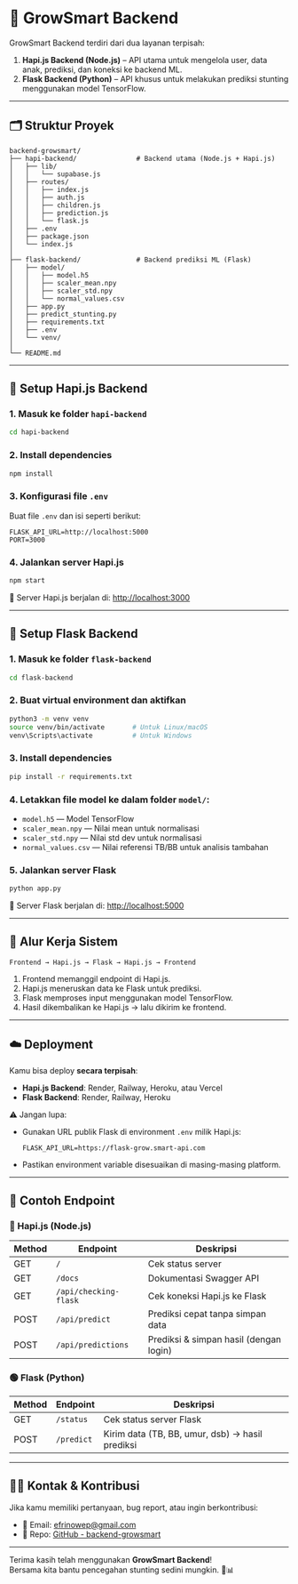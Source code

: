 # 🌱 GrowSmart Backend

GrowSmart Backend terdiri dari dua layanan terpisah:

1. **Hapi.js Backend (Node.js)** – API utama untuk mengelola user, data anak, prediksi, dan koneksi ke backend ML.
2. **Flask Backend (Python)** – API khusus untuk melakukan prediksi stunting menggunakan model TensorFlow.

---

## 🗂 Struktur Proyek

```
backend-growsmart/
├── hapi-backend/               # Backend utama (Node.js + Hapi.js)
│   ├── lib/
│   │   └── supabase.js
│   ├── routes/
│   │   ├── index.js
│   │   ├── auth.js
│   │   ├── children.js
│   │   ├── prediction.js
│   │   └── flask.js
│   ├── .env
│   ├── package.json
│   └── index.js
│
├── flask-backend/              # Backend prediksi ML (Flask)
│   ├── model/
│   │   ├── model.h5
│   │   ├── scaler_mean.npy
│   │   ├── scaler_std.npy
│   │   └── normal_values.csv
│   ├── app.py
│   ├── predict_stunting.py
│   ├── requirements.txt
│   ├── .env
│   └── venv/
│
└── README.md
```

---

## 🚀 Setup Hapi.js Backend

### 1. Masuk ke folder `hapi-backend`

```bash
cd hapi-backend
```

### 2. Install dependencies

```bash
npm install
```

### 3. Konfigurasi file `.env`

Buat file `.env` dan isi seperti berikut:

```env
FLASK_API_URL=http://localhost:5000
PORT=3000
```

### 4. Jalankan server Hapi.js

```bash
npm start
```

📌 Server Hapi.js berjalan di: [http://localhost:3000](http://localhost:3000)

---

## 🧠 Setup Flask Backend

### 1. Masuk ke folder `flask-backend`

```bash
cd flask-backend
```

### 2. Buat virtual environment dan aktifkan

```bash
python3 -m venv venv
source venv/bin/activate       # Untuk Linux/macOS
venv\Scripts\activate          # Untuk Windows
```

### 3. Install dependencies

```bash
pip install -r requirements.txt
```

### 4. Letakkan file model ke dalam folder `model/`:

- `model.h5` — Model TensorFlow
- `scaler_mean.npy` — Nilai mean untuk normalisasi
- `scaler_std.npy` — Nilai std dev untuk normalisasi
- `normal_values.csv` — Nilai referensi TB/BB untuk analisis tambahan

### 5. Jalankan server Flask

```bash
python app.py
```

📌 Server Flask berjalan di: [http://localhost:5000](http://localhost:5000)

---

## 🔄 Alur Kerja Sistem

```text
Frontend → Hapi.js → Flask → Hapi.js → Frontend
```

1. Frontend memanggil endpoint di Hapi.js.
2. Hapi.js meneruskan data ke Flask untuk prediksi.
3. Flask memproses input menggunakan model TensorFlow.
4. Hasil dikembalikan ke Hapi.js → lalu dikirim ke frontend.

---

## ☁️ Deployment

Kamu bisa deploy **secara terpisah**:

- **Hapi.js Backend**: Render, Railway, Heroku, atau Vercel
- **Flask Backend**: Render, Railway, Heroku

⚠️ Jangan lupa:

- Gunakan URL publik Flask di environment `.env` milik Hapi.js:

  ```env
  FLASK_API_URL=https://flask-grow.smart-api.com
  ```

- Pastikan environment variable disesuaikan di masing-masing platform.

---

## 📡 Contoh Endpoint

### 🔷 Hapi.js (Node.js)

| Method | Endpoint               | Deskripsi                                 |
|--------|------------------------|-------------------------------------------|
| GET    | `/`                    | Cek status server                         |
| GET    | `/docs`                | Dokumentasi Swagger API                   |
| GET    | `/api/checking-flask`  | Cek koneksi Hapi.js ke Flask              |
| POST   | `/api/predict`         | Prediksi cepat tanpa simpan data          |
| POST   | `/api/predictions`     | Prediksi & simpan hasil (dengan login)    |

### 🟢 Flask (Python)

| Method | Endpoint     | Deskripsi                                       |
|--------|--------------|-------------------------------------------------|
| GET    | `/status`    | Cek status server Flask                         |
| POST   | `/predict`   | Kirim data (TB, BB, umur, dsb) → hasil prediksi |

---

## 🧑‍💻 Kontak & Kontribusi

Jika kamu memiliki pertanyaan, bug report, atau ingin berkontribusi:

- 📧 Email: [efrinowep@gmail.com](mailto:efrinowep@gmail.com)
- 🐙 Repo: [GitHub - backend-growsmart](https://github.com/efrino/backend-growsmart.git)

---

Terima kasih telah menggunakan **GrowSmart Backend**!  
Bersama kita bantu pencegahan stunting sedini mungkin. 🌱📊
